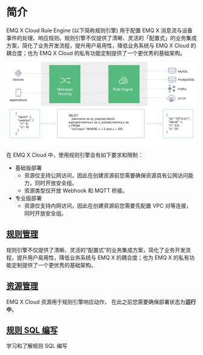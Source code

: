 # 简介

EMQ X Cloud Rule Engine (以下简称规则引擎) 用于配置 EMQ X 消息流与设备事件的处理、响应规则。规则引擎不仅提供了清晰、灵活的「配置式」的业务集成方案，简化了业务开发流程，提升用户易用性，降低业务系统与 EMQ X Cloud 的耦合度；也为 EMQ X Cloud 的私有功能定制提供了一个更优秀的基础架构。

![rule_engine](./_assets/rule_engine.png)

在 EMQ X Cloud 中，使用规则引擎会有如下要求和限制：

- 基础版部署
  - 资源仅支持公网访问，因此在创建资源前您需要确保资源具有公网访问能力，同时开放安全组。
  - 资源类型仅开放 Webhook 和 MQTT 桥接。
- 专业版部署
  - 资源仅支持内网访问，因此在创建资源前您需要先配置 VPC 对等连接，同时开放安全组。



## [规则管理](./rules.md)

规则引擎不仅提供了清晰、灵活的“配置式”的业务集成方案，简化了业务开发流程，提升用户易用性，降低业务系统与 EMQ X 的耦合度；也为 EMQ X 的私有功能定制提供了一个更优秀的基础架构。



## [资源管理](./resources.md)

EMQ X Cloud 资源用于规则引擎响应动作， 在此之前您需要确保部署状态为**运行中**。



## [规则 SQL 编写](https://docs.emqx.cn/broker/v4.2/rule/rule-engine.html#sql-%E8%AF%AD%E5%8F%A5)

学习和了解规则 SQL 编写

